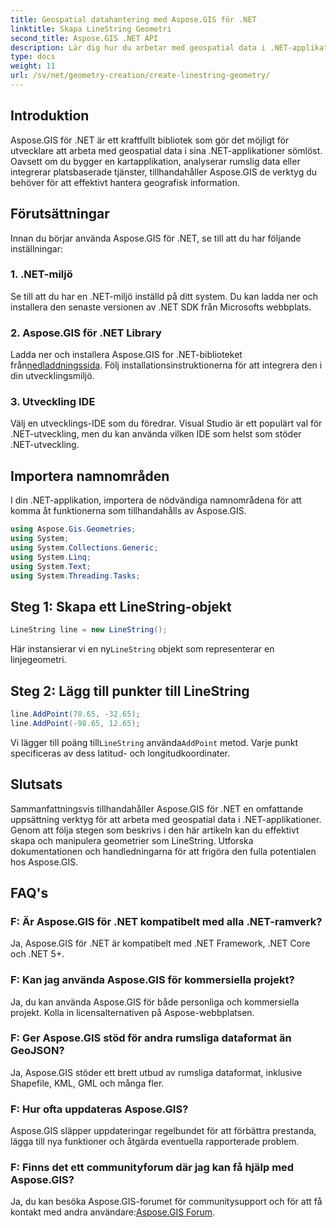```yaml
---
title: Geospatial datahantering med Aspose.GIS för .NET
linktitle: Skapa LineString Geometri
second_title: Aspose.GIS .NET API
description: Lär dig hur du arbetar med geospatial data i .NET-applikationer med Aspose.GIS för .NET. Skapa, analysera och visualisera kartor utan ansträngning.
type: docs
weight: 11
url: /sv/net/geometry-creation/create-linestring-geometry/
---
```

## Introduktion
Aspose.GIS för .NET är ett kraftfullt bibliotek som gör det möjligt för utvecklare att arbeta med geospatial data i sina .NET-applikationer sömlöst. Oavsett om du bygger en kartapplikation, analyserar rumslig data eller integrerar platsbaserade tjänster, tillhandahåller Aspose.GIS de verktyg du behöver för att effektivt hantera geografisk information.
## Förutsättningar
Innan du börjar använda Aspose.GIS för .NET, se till att du har följande inställningar:
### 1. .NET-miljö
Se till att du har en .NET-miljö inställd på ditt system. Du kan ladda ner och installera den senaste versionen av .NET SDK från Microsofts webbplats.
### 2. Aspose.GIS för .NET Library
 Ladda ner och installera Aspose.GIS for .NET-biblioteket från[nedladdningssida](https://releases.aspose.com/gis/net/). Följ installationsinstruktionerna för att integrera den i din utvecklingsmiljö.
### 3. Utveckling IDE
Välj en utvecklings-IDE som du föredrar. Visual Studio är ett populärt val för .NET-utveckling, men du kan använda vilken IDE som helst som stöder .NET-utveckling.

## Importera namnområden
I din .NET-applikation, importera de nödvändiga namnområdena för att komma åt funktionerna som tillhandahålls av Aspose.GIS.

```csharp
using Aspose.Gis.Geometries;
using System;
using System.Collections.Generic;
using System.Linq;
using System.Text;
using System.Threading.Tasks;
```
## Steg 1: Skapa ett LineString-objekt
```csharp
LineString line = new LineString();
```
 Här instansierar vi en ny`LineString` objekt som representerar en linjegeometri.
## Steg 2: Lägg till punkter till LineString
```csharp
line.AddPoint(78.65, -32.65);
line.AddPoint(-98.65, 12.65);
```
 Vi lägger till poäng till`LineString` använda`AddPoint` metod. Varje punkt specificeras av dess latitud- och longitudkoordinater.

## Slutsats
Sammanfattningsvis tillhandahåller Aspose.GIS för .NET en omfattande uppsättning verktyg för att arbeta med geospatial data i .NET-applikationer. Genom att följa stegen som beskrivs i den här artikeln kan du effektivt skapa och manipulera geometrier som LineString. Utforska dokumentationen och handledningarna för att frigöra den fulla potentialen hos Aspose.GIS.
## FAQ's
### F: Är Aspose.GIS för .NET kompatibelt med alla .NET-ramverk?
Ja, Aspose.GIS för .NET är kompatibelt med .NET Framework, .NET Core och .NET 5+.
### F: Kan jag använda Aspose.GIS för kommersiella projekt?
Ja, du kan använda Aspose.GIS för både personliga och kommersiella projekt. Kolla in licensalternativen på Aspose-webbplatsen.
### F: Ger Aspose.GIS stöd för andra rumsliga dataformat än GeoJSON?
Ja, Aspose.GIS stöder ett brett utbud av rumsliga dataformat, inklusive Shapefile, KML, GML och många fler.
### F: Hur ofta uppdateras Aspose.GIS?
Aspose.GIS släpper uppdateringar regelbundet för att förbättra prestanda, lägga till nya funktioner och åtgärda eventuella rapporterade problem.
### F: Finns det ett communityforum där jag kan få hjälp med Aspose.GIS?
 Ja, du kan besöka Aspose.GIS-forumet för communitysupport och för att få kontakt med andra användare:[Aspose.GIS Forum](https://forum.aspose.com/c/gis/33).
